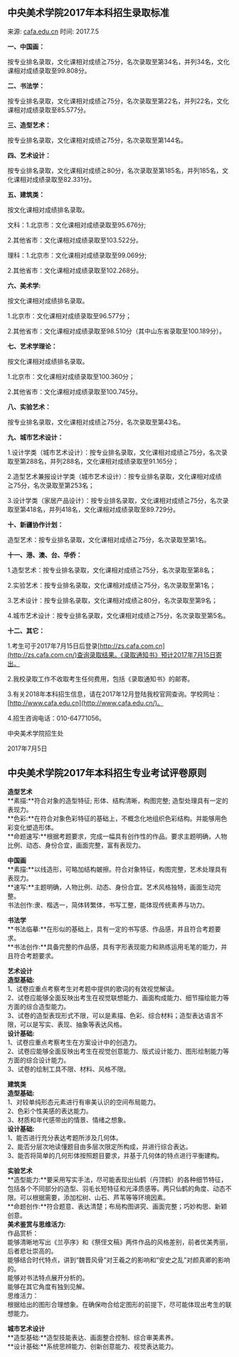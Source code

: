 ## 中央美术学院2017年本科招生录取标准

来源: [cafa.edu.cn](http://www.cafa.edu.cn/2018cafa/zs/?c=802&N=9196)    时间: 2017.7.5

**一、中国画：**

按专业排名录取，文化课相对成绩≧75分，名次录取至第34名，并列34名，文化课相对成绩录取至99.808分。

**二、书法学：**

按专业排名录取，文化课相对成绩≧75分，名次录取至第22名，并列22名，文化课相对成绩录取至85.577分。

**三、造型艺术：**

按专业排名录取，文化课相对成绩≧75分，名次录取至第144名。

**四、艺术设计：**

按专业排名录取，文化课相对成绩≧80分，名次录取至第185名，并列185名，文化课相对成绩录取至82.331分。

**五、建筑类：**

按文化课相对成绩排名录取。

文科：1.北京市：文化课相对成绩录取至95.676分;

2.其他省市：文化课相对成绩录取至103.522分。

理科：1.北京市：文化课相对成绩录取至99.069分;

2.其他省市：文化课相对成绩录取至102.268分。

**六、美术学:**

按文化课相对成绩排名录取。

1.北京市：文化课相对成绩录取至96.577分；

2.其他省市：文化课相对成绩录取至98.510分（其中山东省录取至100.189分）。

**七、艺术学理论：**

按文化课相对成绩排名录取。

1.北京市：文化课相对成绩录取至100.360分；

2.其他省市：文化课相对成绩录取至100.745分。

**八、实验艺术：**

按专业排名录取，文化课相对成绩≧75分，名次录取至第43名。

**九、城市艺术设计：**

1.设计学类（城市艺术设计）：按专业排名录取，文化课相对成绩≧75分，名次录取至第288名，并列288名，文化课相对成绩录取至91.165分；

2.造型艺术兼报设计学类（城市艺术设计）：按专业排名录取，文化课相对成绩≧75分，名次录取至第253名；

3.设计学类（家居产品设计）：按专业排名录取，文化课相对成绩≧75分，名次录取至第418名，并列418名，文化课相对成绩录取至89.729分。

**十、新疆协作计划：**

造型艺术：按专业排名录取，文化课相对成绩≧75分，名次录取至第1名。

**十一、港、澳、台、华侨：**

1.造型艺术：按专业排名录取，文化课相对成绩≧75分，名次录取至第8名；

2.实验艺术：按专业排名录取，文化课相对成绩≧75分，名次录取至第1名；

3.艺术设计：按专业排名录取，文化课相对成绩≧80分，名次录取至第9名；

4.城市艺术设计：按专业排名录取，文化课相对成绩≧75分，名次录取至第5名。

**十二、其它：**

1.考生可于2017年7月15日后登录[http://zs.cafa.com.cn](http://zs.cafa.com.cn/)查询录取结果。《录取通知书》预计2017年7月15日寄出。

2.我校录取工作不收取考生任何费用，包括《录取通知书》的邮寄。

3.有关2018年本科招生信息，请在2017年12月登陆我校官网查询。学校网址：[http://www.cafa.edu.cn](http://www.cafa.edu.cn/)。

4.招生咨询电话：010-64771056。

中央美术学院招生处

2017年7月5日

## **中央美术学院2017年本科招生专业考试评卷原则**

**造型艺术**  
**素描:**符合对象的造型特征; 形体、结构清晰，构图完整; 造型处理具有一定的表现力。  
**色彩:**在符合对象色彩特征的基础上，不概念化地组织色彩结构。并能够用色彩变化塑造形体。  
**命题速写:**根据考题要求，完成一幅具有创作性的作品。要求主题明确，人物 比例、动态、身份合宜，画面完整，富有表现力。  


**中国画**  
**素描:**以线造形，可略加结构皴擦。符合对象特征，构图完整，艺术处理具有表现力。  
**速写:**主题明确，人物比例、动态、身份合宜。艺术风格独特，画面生动完整。  
书法创作:隶、楷选一，简体转繁体，书写工整，能体现传统素养与功力。  


**书法学**  
**书法临摹:**在形似的基础上，具有一定的书写感、作品感，并且符合考题要求。  
**书法创作:**具备完整的作品感，具有字形表现能力和熟练运用毛笔的能力，并且符合考题要求。  


**艺术设计**  
**造型基础:**  
1、试卷应重点考察考生对考题中提供的歌词的有效视觉解读。  
2、试卷应能够全面反映出考生在视觉联想能力、画面构成能力、细节描绘能力等方面的综合造型能力。  
3、试卷的造型表现形式不限，可以是素描、色彩、综合材料；造型表达语言不限，可以是写实、表现、抽象等表达风格。  
**设计基础:**  
1、试卷应重点考察考生在方案设计中的创造力。  
2、试卷应能够全面反映出考生在视觉创意能力、版式设计能力、图形绘制能力等方面的综合设计能力。  
3、试卷的绘制工具不限、材料、风格不限。  


**建筑类**  
**造型基础:**  
1、对较单纯形态元素进行有审美认识的空间布局能力。  
2、色彩个性美感的表达能力。  
3、材质和年代感带出的情景、情绪之想象。  
**设计基础:**  
1、能否进行充分表达考题所涉及几何体。  
2、能否分层次地读懂题目由多层次限定所构成，并进行综合表达。  
3、能否将简单的几何形体按照题目要求，并基于几何体的特点进行平衡建构。  


**实验艺术**  
**造型能力:**要采用写实手法，尽可能表现出仙鹤（丹顶鹤）的各种细节特征，包括各个不同部分的造型、羽毛长短特征和光泽质感等。两只仙鹤的角度、动态不限。可以根据需要，添加松树、山石、芦苇等等环境因素。  
**命题创作:**符合题意、表达清楚；布局构图讲究、画面完整；巧妙构思、新颖创意。  
**美术鉴赏与思维活力:**  
作品赏析：  
能够清晰地写出《兰亭序》和《祭侄文稿》两件作品的风格差别，前者优美秀丽，后者悲壮崇高的。  
能够结合时代特点，讲到“魏晋风骨”对王羲之的影响和“安史之乱”对颜真卿的影响的。  
能够对书法特点展开分析的。  
能够在其它角度有独到见解。  
思维活力：  
根据给出的图形合理想象。在确保吻合给定图形的前提下，尽可能体现出考生的联想能力。  


**城市艺术设计**  
**造型基础:**造型技能表达、画面整合控制、综合审美素养。  
**设计基础:**系统思辨能力、创新创意能力、视觉表达能力。

